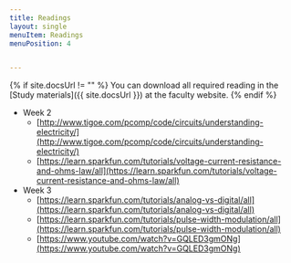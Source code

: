 ```yaml
---
title: Readings
layout: single
menuItem: Readings
menuPosition: 4


---
```


{% if site.docsUrl != "" %}
You can download all required reading in the [Study materials]({{ site.docsUrl }}) at the faculty website.
{% endif %} 
* Week 2
  * [http://www.tigoe.com/pcomp/code/circuits/understanding-electricity/](http://www.tigoe.com/pcomp/code/circuits/understanding-electricity/)
  * [https://learn.sparkfun.com/tutorials/voltage-current-resistance-and-ohms-law/all](https://learn.sparkfun.com/tutorials/voltage-current-resistance-and-ohms-law/all)
* Week 3
  * [https://learn.sparkfun.com/tutorials/analog-vs-digital/all](https://learn.sparkfun.com/tutorials/analog-vs-digital/all)
  * [https://learn.sparkfun.com/tutorials/pulse-width-modulation/all](https://learn.sparkfun.com/tutorials/pulse-width-modulation/all)
  * [https://www.youtube.com/watch?v=GQLED3gmONg](https://www.youtube.com/watch?v=GQLED3gmONg)